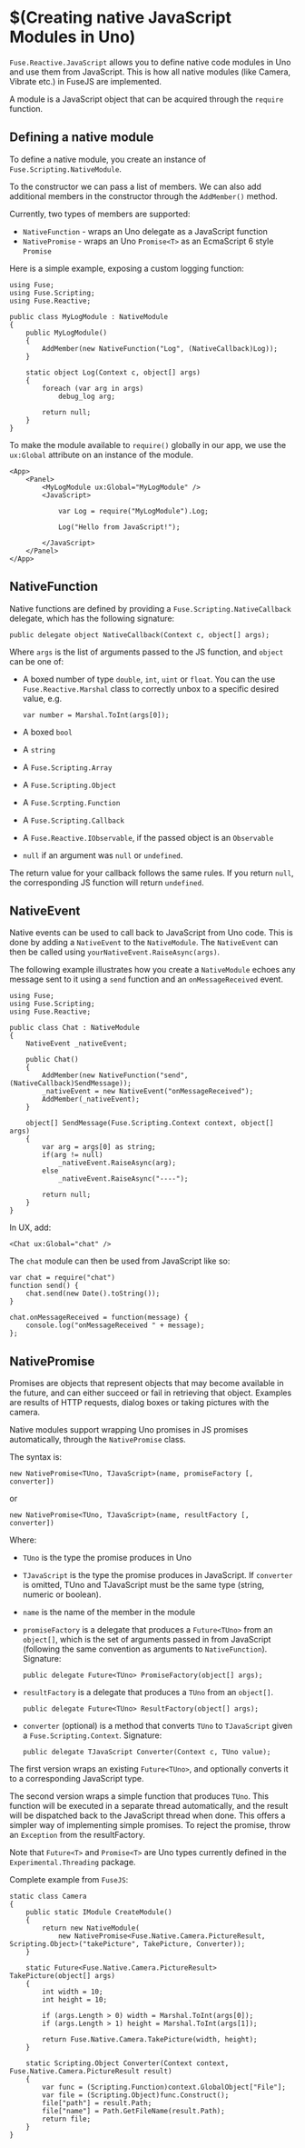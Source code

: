 # $(Creating native JavaScript Modules in Uno)

`Fuse.Reactive.JavaScript` allows you to define native code modules in Uno and use them
from JavaScript. This is how all native modules (like Camera, Vibrate etc.) in FuseJS
are implemented.

A module is a JavaScript object that can be acquired through the `require` function.

## Defining a native module

To define a native module, you create an instance of `Fuse.Scripting.NativeModule`.

To the constructor we can pass a list of members. We can also add additional members in the
constructor through the `AddMember()` method.

Currently, two types of members are supported:

* `NativeFunction` - wraps an Uno delegate as a JavaScript function
* `NativePromise` - wraps an Uno `Promise<T>` as an EcmaScript 6 style `Promise`

Here is a simple example, exposing a custom logging function:

	using Fuse;
	using Fuse.Scripting;
	using Fuse.Reactive;

	public class MyLogModule : NativeModule
	{
		public MyLogModule()
		{
			AddMember(new NativeFunction("Log", (NativeCallback)Log));
		}

		static object Log(Context c, object[] args)
		{
			foreach (var arg in args)
				debug_log arg;

			return null;
		}
	}

To make the module available to `require()` globally in our app, we use the `ux:Global` attribute
on an instance of the module.

	<App>
		<Panel>
			<MyLogModule ux:Global="MyLogModule" />
			<JavaScript>

				var Log = require("MyLogModule").Log;

				Log("Hello from JavaScript!");

			</JavaScript>
		</Panel>
	</App>

## NativeFunction

Native functions are defined by providing a `Fuse.Scripting.NativeCallback` delegate, which
has the following signature:

	public delegate object NativeCallback(Context c, object[] args);

Where `args` is the list of arguments passed to the JS function, and `object` can be one of:

* A boxed number of type `double`, `int`, `uint` or `float`.
  You can the use `Fuse.Reactive.Marshal` class to correctly unbox to a specific desired value, e.g.

	`var number = Marshal.ToInt(args[0]);`

* A boxed `bool`
* A `string`
* A `Fuse.Scripting.Array`
* A `Fuse.Scripting.Object`
* A `Fuse.Scrpting.Function`
* A `Fuse.Scripting.Callback`
* A `Fuse.Reactive.IObservable`, if the passed object is an `Observable`
* `null` if an argument was `null` or `undefined`.

The return value for your callback follows the same rules. If you return `null`, the corresponding
JS function will return `undefined`.


## NativeEvent

Native events can be used to call back to JavaScript from Uno code. This is done by adding a `NativeEvent` to the `NativeModule`.
The `NativeEvent` can then be called using `yourNativeEvent.RaiseAsync(args)`.

The following example illustrates how you create a `NativeModule` echoes any message sent to it using a `send` function and an `onMessageReceived` event.

```
using Fuse;
using Fuse.Scripting;
using Fuse.Reactive;

public class Chat : NativeModule
{
    NativeEvent _nativeEvent;

    public Chat()
    {
        AddMember(new NativeFunction("send", (NativeCallback)SendMessage));
        _nativeEvent = new NativeEvent("onMessageReceived");
        AddMember(_nativeEvent);
    }

    object[] SendMessage(Fuse.Scripting.Context context, object[] args)
    {
        var arg = args[0] as string;
        if(arg != null)
            _nativeEvent.RaiseAsync(arg);
        else
            _nativeEvent.RaiseAsync("----");

        return null;
    }
}

```
In UX, add:
```
<Chat ux:Global="chat" />
```

The `chat` module can then be used from JavaScript like so:
```
var chat = require("chat")
function send() {
    chat.send(new Date().toString());
}

chat.onMessageReceived = function(message) {
    console.log("onMessageReceived " + message);
};
```



## NativePromise

Promises are objects that represent objects that may become available in the future, and can either succeed
or fail in retrieving that object. Examples are results of HTTP requests, dialog boxes or taking pictures
with the camera.

Native modules support wrapping Uno promises in JS promises automatically, through the `NativePromise` class.

The syntax is:

	new NativePromise<TUno, TJavaScript>(name, promiseFactory [, converter])

or

	new NativePromise<TUno, TJavaScript>(name, resultFactory [, converter])

Where:

* `TUno` is the type the promise produces in Uno
* `TJavaScript` is the type the promise produces in JavaScript. If `converter` is omitted, TUno and TJavaScript must be the same type (string, numeric or boolean).
* `name` is the name of the member in the module
* `promiseFactory` is a delegate that produces a `Future<TUno>` from an `object[]`, which is the set of arguments
   passed in from JavaScript (following the same convention as arguments to `NativeFunction`). Signature:

   `public delegate Future<TUno> PromiseFactory(object[] args);`

* `resultFactory` is a delegate that produces a `TUno` from an `object[]`.

	`public delegate Future<TUno> ResultFactory(object[] args);`

* `converter` (optional) is a method that converts `TUno` to `TJavaScript` given a `Fuse.Scripting.Context`. Signature:

   `public delegate TJavaScript Converter(Context c, TUno value);`

The first version wraps an existing `Future<TUno>`, and optionally converts it to a corresponding JavaScript type.

The second version wraps a simple function that produces `TUno`. This function will be executed in a separate thread
automatically, and the result will be dispatched back to the JavaScript thread when done. This offers a simpler way
of implementing simple promises. To reject the promise, throw an `Exception` from the resultFactory.


Note that `Future<T>` and `Promise<T>` are Uno types currently defined in the `Experimental.Threading` package.

Complete example from `FuseJS`:

	static class Camera
	{
		public static IModule CreateModule()
		{
			return new NativeModule(
				new NativePromise<Fuse.Native.Camera.PictureResult, Scripting.Object>("takePicture", TakePicture, Converter));
		}

		static Future<Fuse.Native.Camera.PictureResult> TakePicture(object[] args)
	    {
	    	int width = 10;
	    	int height = 10;

	    	if (args.Length > 0) width = Marshal.ToInt(args[0]);
	    	if (args.Length > 1) height = Marshal.ToInt(args[1]);

	    	return Fuse.Native.Camera.TakePicture(width, height);
	    }

	    static Scripting.Object Converter(Context context, Fuse.Native.Camera.PictureResult result)
	    {
	    	var func = (Scripting.Function)context.GlobalObject["File"];
	    	var file = (Scripting.Object)func.Construct();
	    	file["path"] = result.Path;
	    	file["name"] = Path.GetFileName(result.Path);
	    	return file;
	    }
	}
